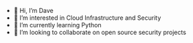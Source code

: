 - 👋 Hi, I’m Dave
- 👀 I’m interested in Cloud Infrastructure and Security
- 🌱 I’m currently learning Python
- 💞️ I’m looking to collaborate on open source security projects

<!---
eXz0/eXz0 is a ✨ special ✨ repository because its `README.md` (this file) appears on your GitHub profile.
You can click the Preview link to take a look at your changes.
--->
